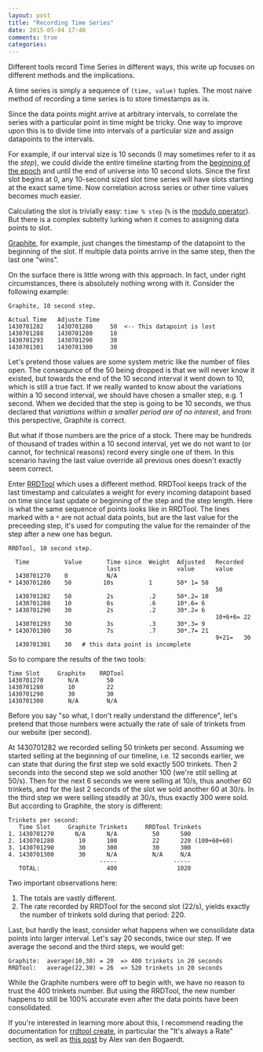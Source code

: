 ```yaml
---
layout: post
title: "Recording Time Series"
date: 2015-05-04 17:40
comments: true
categories:
---
```


Different tools record Time Series in different ways, this write up
focuses on different methods and the implications.

A time series is simply a sequence of `(time, value)` tuples. The most
naive method of recording a time series is to store timestamps as
is.

Since the data points might arrive at arbitrary intervals, to
correlate the series with a particular point in time might be tricky.
One way to improve upon this is to divide time into intervals of a
particular size and assign datapoints to the intervals.

For example, if our interval size is 10 seconds (I may sometimes refer
to it as the _step_), we could divide the entire timeline starting
from the [beginning of the epoch](http://en.wikipedia.org/wiki/Unix_time) and until the end of
universe into 10 second slots. Since the first slot begins at 0, any
10-second sized slot time series will have slots starting at the exact
same time. Now correlation across series or other time values becomes
much easier.

Calculating the slot is trivially easy: `time % step` (`%` is the
[modulo operator](https://docs.python.org/3.4/reference/expressions.html#index-51)).
But there is a complex subtelty lurking when it comes to assigning data points to slot.

[Graphite](http://graphite.readthedocs.org/en/latest/overview.html),
for example, just changes the timestamp of the datapoint to the
beginning of the slot.  If multiple data points arrive in the same
step, then the last one "wins".

On the surface there is little wrong with this approach. In fact,
under right circumstances, there is absolutely nothing wrong with
it. Consider the following example:

```
Graphite, 10 second step.

Actual Time   Adjuste Time
1430701282    1430701280     50  <-- This datapoint is lost
1430701288    1430701280     10
1430701293    1430701290     30
1430701301    1430701300     30
```

Let's pretend those values are some system metric like the number of
files open. The consequnce of the 50 being dropped is that we will
never know it existed, but towards the end of the 10 second interval
it went down to 10, which is still a true fact. If we really wanted to
know about the variations within a 10 second interval, we should have
chosen a smaller step, e.g. 1 second. When we decided that the step is
going to be 10 seconds, we thus declared that _variations within a
smaller period are of no interest_, and from this perspective,
Graphite is correct.

But what if those numbers are the price of a stock. There may be
hundreds of thousand of trades within a 10 second interval, yet we do
not want to (or cannot, for technical reasons) record every single one
of them. In this scenario having the last value override all previous
ones doesn't exactly seem correct.

Enter [RRDTool](https://oss.oetiker.ch/rrdtool/) which uses a
different method. RRDTool keeps track of the last timestamp and
calculates a weight for every incoming datapoint based on time since
last update or beginning of the step and the step length. Here is what
the same sequence of points looks like in RRDTool. The lines marked
with a `*` are not actual data points, but are the last value for the
preceeding step, it's used for computing the value for the remainder
of the step after a new one has begun.

```
RRDTool, 10 second step.

  Time          Value       Time since  Weight  Adjusted   Recorded
                            last                value      value
  1430701270    0           N/A
* 1430701280    50         10s          1       50* 1= 50
                                                           50
  1430701282    50          2s          .2      50*.2= 10
  1430701288    10          6s          .6      10*.6= 6
* 1430701290    30          2s          .2      30*.2= 6
                                                           10+6+6= 22
  1430701293    30          3s          .3      30*.3= 9
* 1430701300    30          7s          .7      30*.7= 21
                                                           9+21=   30
  1430701301    30   # this data point is incomplete
```

So to compare the results of the two tools:

```
Time Slot     Graphite    RRDTool
1430701270       N/A        50
1430701280       10         22
1430701290       30         30
1430701300       N/A        N/A

```

Before you say "so what, I don't really understand the difference",
let's pretend that those numbers were actually the rate of sale of
trinkets from our website (per second).

At 1430701282 we recorded selling 50 trinkets per second. Assuming we
started selling at the beginning of our timeline, i.e. 12 seconds
earlier, we can state that during the first step we sold exactly 500
trinkets. Then 2 seconds into the second step we sold another 100
(we're still selling at 50/s). Then for the next 6 seconds we were
selling at 10/s, thus another 60 trinkets, and for the last 2 seconds
of the slot we sold another 60 at 30/s. In the third step we were
selling steadily at 30/s, thus exactly 300 were sold. But according to
Graphite, the story is different:

```
Trinkets per second:
   Time Slot     Graphite Trinkets     RRDTool Trinkets
1. 1430701270      N/A      N/A          50      500
2. 1430701280       10      100          22      220 (100+60+60)
3. 1430701290       30      300          30      300
4. 1430701300       30      N/A          N/A     N/A
                          -----                -----
   TOTAL:                   400                 1020

```

Two important observations here:

1. The totals are vastly different.
1. The rate recorded by RRDTool for the second slot (22/s), yields
   exactly the number of trinkets sold during that period: 220.

Last, but hardly the least, consider what happens when we consolidate
data points into larger interval. Let's say 20 seconds, twice our
step. If we average the second and the third steps, we would get:

```
Graphite:  average(10,30) = 20  => 400 trinkets in 20 seconds
RRDTool:   average(22,30) = 26  => 520 trinkets in 20 seconds
```

While the Graphite numbers were off to begin with, we have no reason
to trust the 400 trinkets number. But using the RRDTool, the new
number happens to still be 100% accurate even after the data points
have been consolidated.

If you're interested in learning more about this, I recommend reading
the documentation for [rrdtool
create](http://oss.oetiker.ch/rrdtool/doc/rrdcreate.en.html), in
particular the "It's always a Rate" section, as well as [this post](http://www.vandenbogaerdt.nl/rrdtool/process.php)
by Alex van den Bogaerdt.
